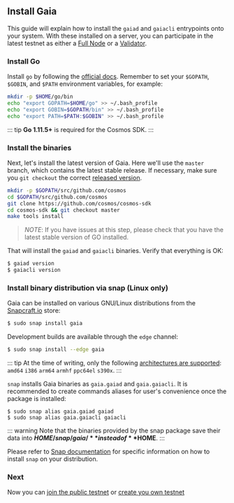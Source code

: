## Install Gaia

This guide will explain how to install the `gaiad` and `gaiacli` entrypoints onto your system. With these installed on a server, you can participate in the latest testnet as either a [Full Node](./join-testnet.md#run-a-full-node) or a [Validator](./validators/validator-setup.md).

### Install Go

Install `go` by following the [official docs](https://golang.org/doc/install). Remember to set your `$GOPATH`, `$GOBIN`, and `$PATH` environment variables, for example:

```bash
mkdir -p $HOME/go/bin
echo "export GOPATH=$HOME/go" >> ~/.bash_profile
echo "export GOBIN=$GOPATH/bin" >> ~/.bash_profile
echo "export PATH=$PATH:$GOBIN" >> ~/.bash_profile
```

::: tip
**Go 1.11.5+** is required for the Cosmos SDK.
:::

### Install the binaries

Next, let's install the latest version of Gaia. Here we'll use the `master` branch, which contains the latest stable release.
If necessary, make sure you `git checkout` the correct
[released version](https://github.com/cosmos/cosmos-sdk/releases).

```bash
mkdir -p $GOPATH/src/github.com/cosmos
cd $GOPATH/src/github.com/cosmos
git clone https://github.com/cosmos/cosmos-sdk
cd cosmos-sdk && git checkout master
make tools install
```

> *NOTE*: If you have issues at this step, please check that you have the latest stable version of GO installed.

That will install the `gaiad` and `gaiacli` binaries. Verify that everything is OK:

```bash
$ gaiad version
$ gaiacli version
```

### Install binary distribution via snap (Linux only)

Gaia can be installed on various GNU/Linux distributions from the [Snapcraft.io](https://snapcraft.io/gaia) store:

```bash
$ sudo snap install gaia
```

Development builds are available through the `edge` channel:

```bash
$ sudo snap install --edge gaia
```

::: tip
At the time of writing, only the following [architectures are supported](https://build.snapcraft.io/user/cosmos/cosmos-sdk): `amd64` `i386` `arm64` `armhf` `ppc64el` `s390x`.
:::

`snap` installs Gaia binaries as `gaia.gaiad` and `gaia.gaiacli`. It is recommended to create commands aliases for user's convenience once the package is installed:

```
$ sudo snap alias gaia.gaiad gaiad
$ sudo snap alias gaia.gaiacli gaiacli
```

::: warning
Note that the binaries provided by the snap package save their data into **$HOME/snap/gaia/** instead of **$HOME**.
:::

Please refer to [Snap documentation](https://docs.snapcraft.io/installing-snapd/6735) for specific information on how to install `snap` on your distribution.

### Next

Now you can [join the public testnet](./join-testnet.md) or [create you own  testnet](./deploy-testnet.md)

